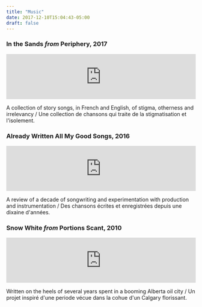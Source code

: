 ```yaml
---
title: "Music"
date: 2017-12-10T15:04:43-05:00
draft: false
---
```


### In the Sands *from* Periphery, 2017


<iframe style="border: 0; width: 100%; height: 120px;" src="https://bandcamp.com/EmbeddedPlayer/album=2402999408/size=large/bgcol=ffffff/linkcol=0687f5/tracklist=false/artwork=small/track=3406447634/transparent=true/" seamless><a href="http://jonathandavies.bandcamp.com/album/periphery">Periphery by Jonathan Davies</a></iframe>

A collection of story songs, in French and English, of stigma, otherness and irrelevancy / Une collection de chansons qui traite de la stigmatisation et l'isolement.

### Already Written All My Good Songs,  2016


<iframe style="border: 0; width: 100%; height: 120px;" src="https://bandcamp.com/EmbeddedPlayer/album=2940408270/size=large/bgcol=ffffff/linkcol=0687f5/tracklist=false/artwork=small/track=3535300407/transparent=true/" seamless><a href="http://jonathandavies.bandcamp.com/album/already-written-all-my-good-songs">Already Written All My Good Songs by Jonathan Davies</a></iframe>

A review of a decade of songwriting and experimentation with production and instrumentation / Des chansons écrites et enregistrées depuis une dixaine d'années.  

### Snow White *from* Portions Scant,  2010


<iframe style="border: 0; width: 100%; height: 120px;" src="https://bandcamp.com/EmbeddedPlayer/album=2385495645/size=large/bgcol=ffffff/linkcol=0687f5/tracklist=false/artwork=small/track=607875286/transparent=true/" seamless><a href="http://jonathandavies.bandcamp.com/album/portions-scant-2">Portions Scant by Jonathan Davies</a></iframe>

Written on the heels of several years spent in a booming Alberta oil city / Un projet inspiré d'une periode vécue dans la cohue d'un Calgary florissant.
